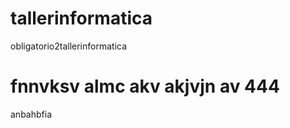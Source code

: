 # tallerinformatica
obligatorio2tallerinformatica

fnnvksv
almc akv
akjvjn av 
444
=======
anbahbfia
